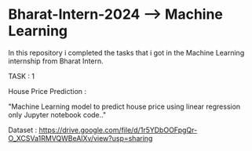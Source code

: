 # Bharat-Intern-2024 --> Machine Learning
In this repository i completed the tasks that i got in the Machine Learning internship from Bharat Intern.

TASK : 1

House Price Prediction :

"Machine Learning model to predict house price using linear regression only Jupyter notebook code.."

Dataset : https://drive.google.com/file/d/1r5YDbOOFpgQr-O_XCSVa1RMVQWBeAlXv/view?usp=sharing
